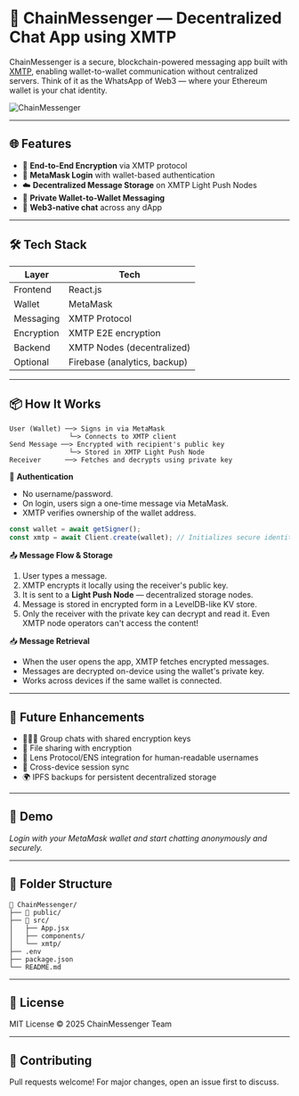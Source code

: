 # 📡 ChainMessenger — Decentralized Chat App using XMTP

ChainMessenger is a secure, blockchain-powered messaging app built with [XMTP](https://xmtp.org/), enabling wallet-to-wallet communication without centralized servers. Think of it as the WhatsApp of Web3 — where your Ethereum wallet is your chat identity.

![ChainMessenger]([https://drive.google.com/file/d/1fwIjAt7cTiV4X7yDpSMNokHmACWIAzgX/view?usp=sharing])

---

## 🌐 Features

- 🔐 **End-to-End Encryption** via XMTP protocol
- 🦊 **MetaMask Login** with wallet-based authentication
- ☁️ **Decentralized Message Storage** on XMTP Light Push Nodes
- 💬 **Private Wallet-to-Wallet Messaging**
- 📡 **Web3-native chat** across any dApp

---

## 🛠 Tech Stack

| Layer       | Tech                  |
|------------|------------------------|
| Frontend   | React.js               |
| Wallet     | MetaMask               |
| Messaging  | XMTP Protocol          |
| Encryption | XMTP E2E encryption    |
| Backend    | XMTP Nodes (decentralized) |
| Optional   | Firebase (analytics, backup) |

---

## 📦 How It Works

```
User (Wallet) ──> Signs in via MetaMask
               └─> Connects to XMTP client
Send Message ──> Encrypted with recipient's public key
               └─> Stored in XMTP Light Push Node
Receiver      ──> Fetches and decrypts using private key
```

🔐 **Authentication**
* No username/password.
* On login, users sign a one-time message via MetaMask.
* XMTP verifies ownership of the wallet address.

```javascript
const wallet = await getSigner();
const xmtp = await Client.create(wallet); // Initializes secure identity
```

📤 **Message Flow & Storage**
1. User types a message.
2. XMTP encrypts it locally using the receiver's public key.
3. It is sent to a **Light Push Node** — decentralized storage nodes.
4. Message is stored in encrypted form in a LevelDB-like KV store.
5. Only the receiver with the private key can decrypt and read it.
   Even XMTP node operators can't access the content!

📥 **Message Retrieval**
* When the user opens the app, XMTP fetches encrypted messages.
* Messages are decrypted on-device using the wallet's private key.
* Works across devices if the same wallet is connected.

---

## 🚀 Future Enhancements

* 🧑‍🤝‍🧑 Group chats with shared encryption keys
* 📁 File sharing with encryption
* 🧬 Lens Protocol/ENS integration for human-readable usernames
* 🔄 Cross-device session sync
* 🌍 IPFS backups for persistent decentralized storage

---

## 🧪 Demo

*Login with your MetaMask wallet and start chatting anonymously and securely.*

---

## 📂 Folder Structure

```
📁 ChainMessenger/
├── 📁 public/
├── 📁 src/
│   ├── App.jsx
│   ├── components/
│   └── xmtp/
├── .env
├── package.json
└── README.md
```

---

## 📄 License

MIT License © 2025 ChainMessenger Team

---

## 🤝 Contributing

Pull requests welcome! For major changes, open an issue first to discuss.
